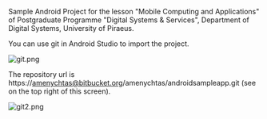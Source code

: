 Sample Android Project for the lesson "Mobile Computing and Applications" of Postgraduate Programme 
"Digital Systems & Services", Department of Digital Systems, University of Piraeus.

You can use git in Android Studio to import the project.

![git.png](https://bitbucket.org/repo/ekryAjg/images/3841379802-git.png)

The repository url is https://amenychtas@bitbucket.org/amenychtas/androidsampleapp.git (see on the top right of this screen).

![git2.png](https://bitbucket.org/repo/ekryAjg/images/3027668341-git2.png)